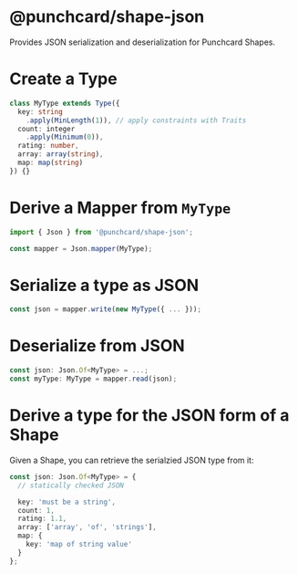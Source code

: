 # @punchcard/shape-json

Provides JSON serialization and deserialization for Punchcard Shapes.

# Create a Type

```ts
class MyType extends Type({
  key: string
    .apply(MinLength(1)), // apply constraints with Traits
  count: integer
    .apply(Minimum(0)),
  rating: number,
  array: array(string),
  map: map(string)
}) {}
```

# Derive a Mapper from `MyType`

```ts
import { Json } from '@punchcard/shape-json';

const mapper = Json.mapper(MyType);
```

# Serialize a type as JSON

```ts
const json = mapper.write(new MyType({ ... }));
```

# Deserialize from JSON

```ts
const json: Json.Of<MyType> = ...;
const myType: MyType = mapper.read(json);
```

# Derive a type for the JSON form of a Shape
Given a Shape, you can retrieve the serialzied JSON type from it:
```ts
const json: Json.Of<MyType> = {
  // statically checked JSON

  key: 'must be a string',
  count: 1,
  rating: 1.1,
  array: ['array', 'of', 'strings'],
  map: {
    key: 'map of string value'
  }
};
```